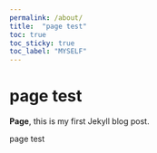 ```yaml
---
permalink: /about/
title:  "page test"
toc: true
toc_sticky: true
toc_label: "MYSELF"
---
```


# page test

**Page**, this is my first Jekyll blog post.

page test
